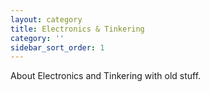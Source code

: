 ```yaml
---
layout: category
title: Electronics & Tinkering
category: ''
sidebar_sort_order: 1
---
```

About Electronics and Tinkering with old stuff.
